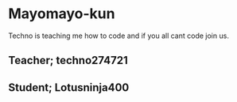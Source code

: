 # Mayomayo-kun
 
Techno is teaching me how to code and if you all cant code join us.

## Teacher; techno274721
## Student; Lotusninja400
